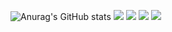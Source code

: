 ![Anurag's GitHub stats](https://github-readme-stats.vercel.app/api?username=Yoshito-4410&show_icons=true&theme=dracula)
![](http://github-profile-summary-cards.vercel.app/api/cards/stats?username=Yoshito-4410&theme=dracula)
![](http://github-profile-summary-cards.vercel.app/api/cards/productive-time?username=Yoshito-4410&theme=dracula&utcOffset=8)
![](http://github-profile-summary-cards.vercel.app/api/cards/most-commit-language?username=Yoshito-4410&theme=dracula)
![](http://github-profile-summary-cards.vercel.app/api/cards/profile-details?username=Yoshito-4410&theme=dracula)
